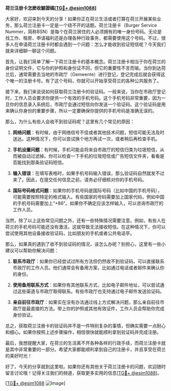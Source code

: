 **荷兰注册卡怎麽收驗證碼[[TG💪+ @esim1088](https://t.me/s/esim1088)]**

大家好，欢迎来到今天的分享！如果你正在荷兰生活或者打算在荷兰开展某些业务，那么荷兰注册卡一定是一个绕不开的话题。荷兰注册卡（Burger Service Nummer，简称BSN）是每个在荷兰居住的人必须拥有的唯一身份号码。无论是找工作、租房、申请福利还是办理各种行政事务，都需要使用这个号码。不过，很多人在申请荷兰注册卡时都会遇到一个问题：怎么才能收到验证短信呢？今天我们就来详细聊一聊这个问题。

首先，让我们简单了解一下荷兰注册卡的基本概念。荷兰注册卡相当于你在荷兰的身份证明文件，它与你的护照和身份证不同，但它的重要性不言而喻。当你到达荷兰后，通常需要去当地的市政厅（Gemeente）进行登记，登记完成后就会获得这个唯一的注册卡号。有了这个号码，你就可以开始享受荷兰的各种公共服务了。

接下来，我们来说说如何获取荷兰注册卡的验证码。一般来说，当你在市政厅登记时，工作人员会要求你提供一个有效的手机号码。这个手机号码非常重要，因为一旦你的信息录入系统后，市政厅会通过短信向你发送一个验证码。这个验证码是用来确认你身份的重要步骤，所以一定要确保你提供的手机号码是准确无误的。

那么，为什么有些人会收不到验证码呢？这里有几个常见的原因：

1. **网络问题**：有时候，由于网络信号不佳或者其他技术问题，短信可能无法及时送达。这种情况下，你可以尝试换个地方再试一次，或者稍后再检查手机。

2. **手机设置问题**：有时候，手机可能会将来自市政厅的短信归类为垃圾短信，从而被自动过滤掉。你可以检查一下手机的垃圾短信或广告短信文件夹，看看是否能找到那条验证码短信。

3. **输入错误**：在填写表格时，如果手机号码输入错误，那么验证码自然就发不过来了。因此，在提交任何信息之前，请务必仔细核对你的手机号码。

4. **国际号码格式问题**：如果你的手机号码是国际号码（比如中国的手机号码），可能需要按照特定的格式输入。有些国家的号码需要加上国家代码，例如中国的手机号码需要加上“+86”。如果你不确定应该怎样输入，可以咨询市政厅的工作人员。

当然，除了以上这些常见问题之外，还有一些特殊情况需要注意。例如，有些人在荷兰的手机号码可能还没有激活，这就导致无法接收短信。在这种情况下，你可以尝试使用其他设备接收验证码，比如朋友的手机或者公共电话亭。

那么，如果真的遇到了收不到验证码的情况，该怎么办呢？别担心，这里有一些小建议可以帮助你解决问题：

1. **联系市政厅**：如果你已经尝试过所有方法但仍然收不到验证码，可以直接联系市政厅的工作人员。他们通常会有备用方案，比如通过电话或者邮件来确认你的身份。

2. **使用备用联系方式**：如果你有其他联系方式，比如电子邮件地址，可以尝试通过这些渠道与市政厅取得联系。有些市政厅也支持通过电子邮件发送验证码。

3. **亲自前往市政厅**：如果实在没有办法通过线上方式解决问题，那么亲自前往市政厅是最直接的方法。带上你的护照或其他有效证件，工作人员会帮助你完成身份验证。

总之，获取荷兰注册卡的验证码并不是一件特别复杂的事情，但确实需要一点耐心和细心。如果你按照上述步骤操作，相信很快就能顺利拿到验证码并完成注册。

最后，我想提醒大家，在荷兰的生活离不开各种各样的行政手续，而荷兰注册卡就是其中非常重要的一部分。希望大家都能顺利拿到自己的注册卡，并且享受在荷兰的美好时光！

好了，今天的分享就到这里啦。如果你还有其他关于荷兰注册卡的问题，欢迎随时留言讨论哦！记得关注我们的频道，获取更多实用的信息[[TG💪+ @esim1088](https://t.me/s/esim1088)]。

[[TG💪+ @esim1088](https://t.me/s/esim1088) ![Image](https://i.postimg.cc/4NQfJmqS/Snipaste-2025-05-13-00-14-12.png)]